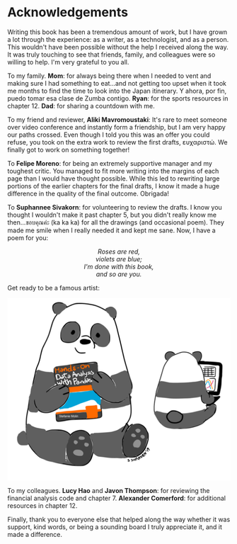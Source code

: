 # Acknowledgements

Writing this book has been a tremendous amount of work, but I have grown a lot through the experience: as a writer, as a technologist, and as a person. This wouldn't have been possible without the help I received along the way. It was truly touching to see that friends, family, and colleagues were so willing to help. I'm very grateful to you all.

To my family. **Mom**: for always being there when I needed to vent and making sure I had something to eat...and not getting too upset when it took me months to find the time to look into the Japan itinerary. Y ahora, por fin, puedo tomar esa clase de Zumba contigo. **Ryan**: for the sports resources in chapter 12. **Dad**: for sharing a countdown with me.

To my friend and reviewer, **Aliki Mavromoustaki**: It's rare to meet someone over video conference and instantly form a friendship, but I am very happy our paths crossed. Even though I told you this was an offer you could refuse, you took on the extra work to review the first drafts, ευχαριστώ. We finally got to work on something together!

To **Felipe Moreno**: for being an extremely supportive manager and my toughest critic. You managed to fit more writing into the margins of each page than I would have thought possible. While this led to rewriting large portions of the earlier chapters for the final drafts, I know it made a huge difference in the quality of the final outcome. Obrigada!

To **Suphannee Sivakorn**: for volunteering to review the drafts. I know you thought I wouldn't make it past chapter 5, but you didn't really know me then...ขอบคุณค่ะ (ka ka ka) for all the drawings (and occasional poem). They made me smile when I really needed it and kept me sane. Now, I have a poem for you:

<p align='center'>
    <em>
        Roses are red,<br/>
        violets are blue;<br/>
        I'm done with this book,<br/>
        and so are you.
    </em>
</p>

Get ready to be a famous artist:

<img src=".img/pandas_drawing.png?raw=true" align="center" width="600" alt="artist rendetion of the book">

To my colleagues. **Lucy Hao** and **Javon Thompson**: for reviewing the financial analysis code and chapter 7. **Alexander Comerford**: for additional resources in chapter 12.

Finally, thank you to everyone else that helped along the way whether it was support, kind words, or being a sounding board I truly appreciate it, and it made a difference.
